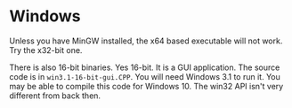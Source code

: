 # Windows
Unless you have MinGW installed, the x64 based executable will not work. Try the x32-bit one.

There is also 16-bit binaries. Yes 16-bit. It is a GUI application. The source code is in `win3.1-16-bit-gui.CPP`. You will need Windows 3.1 to run it. You may be able to compile this code for Windows 10. The win32 API isn't very different from back then. 
